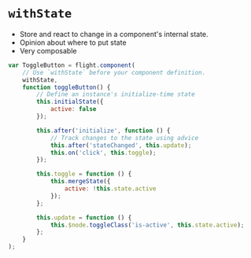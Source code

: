 # `withState`

- Store and react to change in a component's internal state.
- Opinion about where to put state
- Very composable

```js
var ToggleButton = flight.component(
    // Use `withState` before your component definition.
    withState,
    function toggleButton() {
        // Define an instance's initialize-time state
        this.initialState({
            active: false
        });

        this.after('initialize', function () {
            // Track changes to the state using advice
            this.after('stateChanged', this.update);
            this.on('click', this.toggle);
        });

        this.toggle = function () {
            this.mergeState({
                active: !this.state.active
            });
        };

        this.update = function () {
            this.$node.toggleClass('is-active', this.state.active);
        };
    }
);
```
